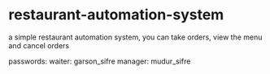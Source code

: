 # restaurant-automation-system
a simple restaurant automation system, you can take orders, view the menu and cancel orders




passwords:
waiter: garson_sifre
manager: mudur_sifre
